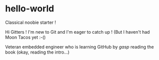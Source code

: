 # hello-world
Classical noobie starter !

Hi Gitters !
I'm new to Git and I'm eager to catch up  !
(But I haven't had Moon Tacos yet :-()

Veteran embedded engineer who is learning GitHub by *gasp* reading the book (okay, reading the intro...)

